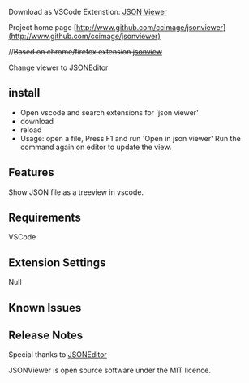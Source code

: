 Download as VSCode Extenstion: [JSON Viewer](https://marketplace.visualstudio.com/items?itemName=ccimage.jsonviewe)

Project home page [http://www.github.com/ccimage/jsonviewer](http://www.github.com/ccimage/jsonviewer)

//~~Based on chrome/firefox extension [jsonview](https://github.com/bhollis/jsonview)~~

Change viewer to [JSONEditor](https://github.com/josdejong/jsoneditor)


## install
- Open vscode and search extensions for 'json viewer'  
- download
- reload
- Usage:  open a file,  Press F1 and run 'Open in json viewer'
  Run the command again on editor to update the view.
## Features

Show JSON file as a treeview in vscode. 


## Requirements

VSCode

## Extension Settings

Null

## Known Issues



## Release Notes
Special thanks to [JSONEditor](https://github.com/josdejong/jsoneditor)

JSONViewer is open source software under the MIT licence.
